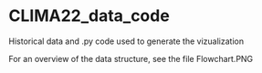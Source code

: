 # CLIMA22_data_code
Historical data and .py code used to generate the vizualization

For an overview of the data structure, see the file Flowchart.PNG
